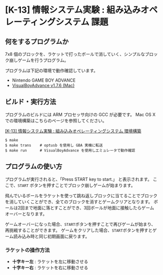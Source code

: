 # [K-13] 情報システム実験 : 組み込みオペレーティングシステム 課題

## 何をするプログラムか
7x8 個のブロックを、ラケットで打ったボールで消していく、シンプルなブロック崩しゲームを行うプログラム。

プログラムは下記の環境で動作確認しています。
* Nintendo GAME BOY ADVANCE
* [VisualBoyAdvance v1.7.6 (Mac)](http://sourceforge.jp/projects/sfnet_macboyadvance/)

## ビルド・実行方法
プログラムのビルドには ARM プロセッサ向けの GCC が必要です。
Mac OS X での環境構築はこちらのページを参照してください。

[[K-13] 情報システム実験 : 組み込みオペレーティングシステム 環境構築](https://gist.github.com/shiftky/11205081)

```
$ make
$ make trans    # optusb を使用し GBA 実機に転送
$ make run      # VisualBoyAdvance を使用しエミュレータで動作確認
```

## プログラムの使い方
プログラムが実行されると、「Press START key to start.」 と表示されます。
ここで、`START` ボタンを押すことでブロック崩しゲームが始まります。

飛んでいるボールをラケットを使って跳ね返しブロックに当てることでブロックを消していくことができ、全てのブロックを消すとゲームクリアとなります。
ボールは2回まで地面に落とすことができ、3回ボールが地面に接触したらゲームオーバーとなります。

ゲームオーバーになった場合、`START`ボタンを押すことで再びゲームが始まり、再挑戦することができます。
ゲームをクリアした場合、`START`ボタンを押すとゲーム読み込み時と同じ初期画面に戻ります。

### ラケットの操作方法
* **十字キー左** : ラケットを左に移動させる
* **十字キー右** : ラケットを右に移動させる
